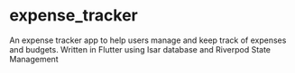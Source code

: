 # expense_tracker

An expense tracker app to help users manage and keep track of expenses and budgets. Written in Flutter using Isar database and Riverpod State Management
